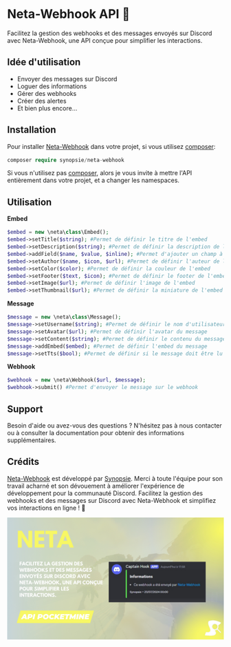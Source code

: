 # Neta-Webhook API 📡

Facilitez la gestion des webhooks et des messages envoyés sur Discord avec Neta-Webhook, une API conçue pour simplifier les interactions.

## Idée d'utilisation
- Envoyer des messages sur Discord
- Loguer des informations
- Gérer des webhooks
- Créer des alertes
- Et bien plus encore...

## Installation
Pour installer [Neta-Webhook](https://github.com/Synopsie/Neta-Webhook) dans votre projet, si vous utilisez [composer](https://getcomposer.org/):
`````php
composer require synopsie/neta-webhook
`````

Si vous n'utilisez pas [composer](https://getcomposer.org/), alors je vous invite à mettre l'API entièrement dans votre projet, et a changer les namespaces.

## Utilisation

**Embed**
``````php
$embed = new \neta\class\Embed();
$embed->setTitle($string); #Permet de définir le titre de l'embed
$embed->setDescription($string); #Permet de définir la description de l'embed
$embed->addField($name, $value, $inline); #Permet d'ajouter un champ à l'embed
$embed->setAuthor($name, $icon, $url); #Permet de définir l'auteur de l'embed
$embed->setColor($color); #Permet de définir la couleur de l'embed
$embed->setFooter($text, $icon); #Permet de définir le footer de l'embed
$embed->setImage($url); #Permet de définir l'image de l'embed
$embed->setThumbnail($url); #Permet de définir la miniature de l'embed
``````
**Message**
````php
$message = new \neta\class\Message();
$message->setUsername($string); #Permet de définir le nom d'utilisateur du message
$message->setAvatar($url); #Permet de définir l'avatar du message
$message->setContent($string); #Permet de définir le contenu du message
$message->addEmbed($embed); #Permet de définir l'embed du message
$message->setTts($bool); #Permet de définir si le message doit être lu à haute voix
````

**Webhook**
``````php
$webhook = new \neta\Webhook($url, $message);
$webhook->submit() #Permet d'envoyer le message sur le webhook
``````

## Support

Besoin d'aide ou avez-vous des questions ? N'hésitez pas à nous contacter ou à consulter la documentation pour obtenir des informations supplémentaires.

## Crédits

[Neta-Webhook](https://github.com/Synopsie/Neta-Webhook) est développé par [Synopsie](https://discord.gg/JkpT7BJPXR). Merci à toute l'équipe pour son travail acharné et son dévouement à améliorer l'expérience de développement pour la communauté Discord.
Facilitez la gestion des webhooks et des messages sur Discord avec Neta-Webhook et simplifiez vos interactions en ligne ! 📡

![Neta-Webhook](neta-webhook.png)
